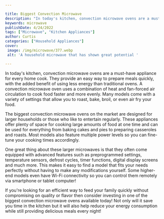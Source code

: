 ```yaml
---

title: Biggest Convection Microwave
description: "In today's kitchen, convection microwave ovens are a must-have appliance for every home cook. They provide an easy way to prepare ...learn more about it now"
keywords: microwave
publishDate: 4/24/2022
tags: ["Microwave", "Kitchen Appliances"]
author: Curtis
categories: ["Household Appliances"]
cover: 
 image: /img/microwave/377.webp
 alt: 'A household microwave that has shown great potential '

---
```


In today's kitchen, convection microwave ovens are a must-have appliance for every home cook. They provide an easy way to prepare meals quickly, with the added benefit of using less energy than traditional ovens. A convection microwave oven uses a combination of heat and fan-forced air circulation to cook food faster and more evenly. Many models come with a variety of settings that allow you to roast, bake, broil, or even air fry your food. 

The biggest convection microwave ovens on the market are designed for larger households or those who like to entertain regularly. These appliances offer plenty of space for cooking large amounts of food at one time and can be used for everything from baking cakes and pies to preparing casseroles and roasts. Most models also feature multiple power levels so you can fine-tune your cooking times accordingly. 

One great thing about these larger microwaves is that they often come equipped with advanced features such as preprogrammed settings, temperature sensors, defrost cycles, timer functions, digital display screens and much more. This makes it easy to find a model that fits your needs perfectly without having to make any modifications yourself. Some higher-end models even have Wi-Fi connectivity so you can control them remotely via smartphone or tablet computer! 

If you're looking for an efficient way to feed your family quickly without compromising on quality or flavor then consider investing in one of the biggest convection microwave ovens available today! Not only will it save you time in the kitchen but it will also help reduce your energy consumption while still providing delicious meals every night!
